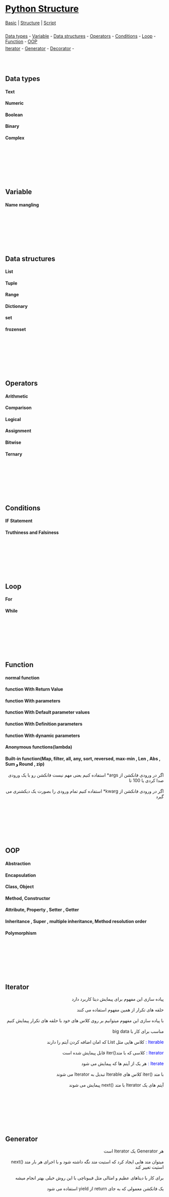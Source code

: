 <style>
.md0{margin-top: 150px;}
.md1{margin-top: 75px;}
.md2{margin-top: 50px;}
.md3{margin-top: 25px;}
.md4{margin-top: 5px;}
.tbl1 td#header{background-color: D1ECCF}
.tbl1 tr#header{background-color: D1ECCF}
</style>


# [<span style="color:black;">Python Structure</span>](Python.md)
[Basic](Python-Basic.md) |
[Structure](Python-Structure.md) | 
[Script](Python-Script.md)


<div class="md3"></div>
<a href="#data-types">Data types</a> - 
<a href="#Variable">Variable</a> - 
<a href="#data-structures">Data structures</a> - 
<a href="#Operators">Operators</a> - 
<a href="#Conditions">Conditions</a> - 
<a href="#loop">Loop</a> - 
<a href="#Function">Function</a> - 
<a href="#OOP">OOP</a>
<div class="md4"></div>
<a href="#Iterator">Iterator</a> - 
<a href="#Generator">Generator</a> - 
<a href="#decorator">Decorator</a> -









<div class="md1"></div>

## Data types
#### Text
#### Numeric
#### Boolean
#### Binary
#### Complex







<div class="md0"></div>

## Variable
#### Name mangling 









<div class="md0"></div>

## Data structures 
#### List	
#### Tuple	
#### Range
#### Dictionary
#### set
#### frozenset	
	
	
	







<div class="md0"></div>

## Operators 
#### Arithmetic 
#### Comparison
#### Logical 
#### Assignment 
#### Bitwise 
#### Ternary








<div class="md0"></div>

## Conditions  
#### IF Statement
#### Truthiness and Falsiness








<div class="md0"></div>

## Loop 
#### For
#### While








<div class="md0"></div>

## Function 
#### normal function
#### function With Return Value	
#### function With parameters	
#### function With Default parameter values	
#### function With Definition parameters
#### function With dynamic parameters
#### Anonymous functions(lambda)
#### Built-in function(Map, filter, all, any, sort, reversed, max-min , Len , Abs , Sum و Round , zip)

<div align="right" dir="rtl">
اگر در ورودی فانکشن از args* استفاده کنیم یعنی مهم نیست فانکشن رو با یک ورودی صدا کردی یا 100 تا
<br><br>
اگر در ورودی فانکشن از kwarg* استفاده کنیم تمام ورودی را بصورت یک دیکشنری می گیرد
</div>











<div class="md0"></div>

## OOP
#### Abstraction
#### Encapsulation
#### Class, Object
#### Method, Constructor
#### Attribute, Property , Setter  , Getter
#### Inheritance , Super , multiple inheritance, Method resolution order
#### Polymorphism









<div class="md0"></div>

## Iterator
<div align="right" dir="rtl">
پیاده سازی این مفهوم برای پیمایش دیتا کاربرد دارد
<br><br>
حلقه های تکرار از همین مفهوم استفاده می کنند
<br><br>
با پیاده سازی این مفهوم میتوانیم بر روی کلاس های خود با حلقه های تکرار پیمایش کنیم
<br><br>
مناسب برای کار با big data
<br><br>
<span style="color:blue">Iterable :</span> کلاس هایی مثل List که امان اضافه کردن آیتم را دارند 
<br><br>
<span style="color:blue">Iterator :</span> کلاسی که با متد()iter قابل پیمایش  شده است 
<br><br>
<span style="color:blue">Iterate :</span> هر یک از آیتم ها که پیمایش می شود 
<br><br>
با متد ()iter کلاس های Iterable تبدیل به Iterator می شوند
<br><br>
آیتم های یک Iterator با متد ()next پیمایش می شوند
</div>











<div class="md0"></div>

## Generator
<div align="right" dir="rtl">
هر Generator یک Iterator است
<br><br> 
میتوان متد هایی ایجاد کرد که استیت متد نگه داشته شود و با اجرای هر بار متد ()next استیت تغییر کند
<br><br>
برای کار با دیتاهای عظیم و امثالی مثل فیبوناچی با این روش خیلی بهتر انجام میشه
<br><br>
یک فانکشن معمولی که به جای return از yield استفاده می شود
</div>












<div class="md0"></div>

## Decorator

<div align="right" dir="rtl">
 پیاده سازی این مفهوم این امکان را به ما می دهد که ماهیت یک فانکشن را تغییر و توسعه بدهیم
 <br><br>
 decorator تابعی است، که تابع دیگر را دریافت می‌کند و رفتار آن را تغییر می‌دهد 
</div>
